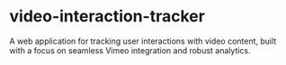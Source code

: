# video-interaction-tracker
A web application for tracking user interactions with video content, built with a focus on seamless Vimeo integration and robust analytics.

